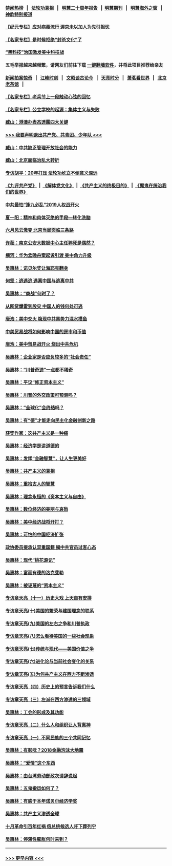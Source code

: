 #### [禁闻热榜](热点新闻.md?=0)  &nbsp;&nbsp;|&nbsp;&nbsp; [法轮功真相](https://github.com/gfw-breaker/truth/blob/master/README.md?=0) &nbsp;&nbsp;|&nbsp;&nbsp; [明慧二十周年报告](https://github.com/gfw-breaker/mh-reports/blob/master/README.md?=0) &nbsp;&nbsp;|&nbsp;&nbsp;[明慧期刊](https://github.com/gfw-breaker/mh-qikan) &nbsp;&nbsp;|&nbsp;&nbsp; [明慧海外之窗](https://github.com/gfw-breaker/mh-news/blob/master/README.md?=0) &nbsp;&nbsp;|&nbsp;&nbsp; [神韵特别报道](https://github.com/gfw-breaker/mh-news/blob/master/shenyun.md?=0)
#### [【纪元专栏】应对病毒流行 渥京未以加人为先引担忧](../pages/nsc423/n11875714.md?t=03030002) 
#### [【名家专栏】是时候拒绝“封杀文化”了](../pages/nsc423/n11814093.md?t=03030002) 
#### [“黑科技”治国激发美中科技战](../pages/nsc423/n11638056.md?t=03030002) 
#### 五毛举报越来越频繁，请网友们前往下载 [一键翻墙软件](https://github.com/gfw-breaker/ssr-accounts)，并将此项目推荐给亲友
#### [新闻拍案惊奇](https://github.com/gfw-breaker/banned-news/blob/master/pages/link4.md) &nbsp;&nbsp;|&nbsp;&nbsp; [江峰时刻](https://github.com/gfw-breaker/banned-news/blob/master/pages/link4.md) &nbsp;&nbsp;|&nbsp;&nbsp; [文昭谈古论今](https://github.com/gfw-breaker/banned-news/blob/master/pages/link4.md) &nbsp;&nbsp;|&nbsp;&nbsp; [天亮时分](https://github.com/gfw-breaker/banned-news/blob/master/pages/link4.md) &nbsp;&nbsp;|&nbsp;&nbsp; [萧茗看世界](https://github.com/gfw-breaker/banned-news/blob/master/pages/link4.md) &nbsp;&nbsp;|&nbsp;&nbsp; [北京老茶馆](https://github.com/gfw-breaker/banned-news/blob/master/pages/link4.md) &nbsp;&nbsp;|&nbsp;&nbsp; 
#### [【名家专栏】老兵节上一段触动心弦的回忆](../pages/nsc423/n11646016.md?t=03030002) 
#### [【名家专栏】公立学校的起源：集体主义与失败](../pages/nsc423/n11601833.md?t=03030002) 
#### [臧山：港澳办表态透露四大关键](../pages/nsc423/n11421628.md?t=03030002) 
#### [>>> 我要声明退出共产党、共青团、少年队 <<<](https://github.com/begood0513/goodnews/blob/master/quit/letter.md) 
#### [臧山：中共缺乏管理开放社会的能力](../pages/nsc423/n11407457.md?t=03030002) 
#### [臧山：北京面临治乱大转折](../pages/nsc423/n11406895.md?t=03030002) 
#### [专访胡平：20年打压 法轮功屹立不倒意义深远](../pages/nsc423/n11398800.md?t=03030002) 
#### [《九评共产党》](https://github.com/begood0513/9ping.md/blob/master/README.md) &nbsp;|&nbsp; [《解体党文化》](../../../../jtdwh.md/blob/master/README.md)  &nbsp;|&nbsp; [《共产主义的终极目的》](../../../../gczydzjmd.md/blob/master/README.md) &nbsp;|&nbsp; [《魔鬼在统治我们的世界》](../../../../mgztzwmdsj.md/blob/master/README.md) 
#### [中共最怕“逢九必乱”2019人权战开火](../pages/nsc423/n11385248.md?t=03030002) 
#### [夏一阳：精神和肉体灭绝的手段—转化洗脑](../pages/nsc423/n11368250.md?t=03030002) 
#### [六月风云激变 北京当局面临三条路](../pages/nsc423/n11313668.md?t=03030002) 
#### [许茹：南京公安大数据中心主任猝死是偶然？](../pages/nsc423/n11064744.md?t=03030002) 
#### [横河：华为孟晚舟案起诉引渡 美中角力升级](../pages/nsc423/n11027230.md?t=03030002) 
#### [吴惠林：诺贝尔奖让海耶克翻身](../pages/nsc423/n10890049.md?t=03030002) 
#### [何坚：逃逃逃 逃离中国与逃离中共](../pages/nsc423/n10592891.md?t=03030002) 
#### [吴惠林：“商战”何时了？](../pages/nsc423/n10573558.md?t=03030002) 
#### [从网贷爆雷到股灾 中国人的钱何处可逃](../pages/nsc423/n10572800.md?t=03030002) 
#### [唐浩：美中交火 隐现中共黑势力混水摸鱼](../pages/nsc423/n10544040.md?t=03030002) 
#### [中美贸易战将如何影响中国的房市和币值](../pages/nsc423/n10543697.md?t=03030002) 
#### [唐浩：美中贸易战开火 烧出中共危机](../pages/nsc423/n10540126.md?t=03030002) 
#### [吴惠林：企业家是否应负较多的“社会责任”](../pages/nsc423/n10535022.md?t=03030002) 
#### [吴惠林：“川普奇迹”一点都不稀奇](../pages/nsc423/n10512808.md?t=03030002) 
#### [吴惠林：平议“修正资本主义”](../pages/nsc423/n10495724.md?t=03030002) 
#### [吴惠林：川普的外交政策可预测吗？](../pages/nsc423/n10462387.md?t=03030002) 
#### [吴惠林：“全球化”会终结吗？](../pages/nsc423/n10452838.md?t=03030002) 
#### [吴惠林：有“德”才能走向民主化金融创新之路](../pages/nsc423/n10432292.md?t=03030002) 
#### [获奖作家：这共产主义是一种癌](../pages/nsc423/n10431541.md?t=03030002) 
#### [吴惠林：经济学是讲道德的](../pages/nsc423/n10398014.md?t=03030002) 
#### [吴惠林：发挥“金融智慧”，让人生更美好](../pages/nsc423/n10375019.md?t=03030002) 
#### [吴惠林：共产主义的真相](../pages/nsc423/n10351394.md?t=03030002) 
#### [吴惠林：重拾古人的智慧](../pages/nsc423/n10337691.md?t=03030002) 
#### [吴惠林：理念永恒的《资本主义与自由》](../pages/nsc423/n10316274.md?t=03030002) 
#### [吴惠林：数位经济的美丽与哀愁](../pages/nsc423/n10292946.md?t=03030002) 
#### [吴惠林：美中经济战将开打？](../pages/nsc423/n10258825.md?t=03030002) 
#### [吴惠林：可怕的中国经济扩张](../pages/nsc423/n10219147.md?t=03030002) 
#### [政协委员提承认双重国籍 揭中共官员过客心态](../pages/nsc423/n10208809.md?t=03030002) 
#### [吴惠林：现代“桃花源记”](../pages/nsc423/n10185234.md?t=03030002) 
#### [吴惠林：富而有德的洛克斐勒](../pages/nsc423/n10142264.md?t=03030002) 
#### [吴惠林：被诬蔑的“资本主义”](../pages/nsc423/n10124816.md?t=03030002) 
#### [专访章天亮（十一）历史大戏 上天自有安排](../pages/nsc423/n10094905.md?t=03030002) 
#### [专访章天亮(十)美国的繁荣与建国理念的联系](../pages/nsc423/n10094899.md?t=03030002) 
#### [专访章天亮(九)美国的左右之争和川普执政](../pages/nsc423/n10094889.md?t=03030002) 
#### [专访章天亮(八)怎么看待美国的一些社会现象](../pages/nsc423/n10094857.md?t=03030002) 
#### [专访章天亮(七)传统与现代——美国价值之争](../pages/nsc423/n10093140.md?t=03030002) 
#### [专访章天亮(六)进化论与当前社会变化的关系](../pages/nsc423/n10092036.md?t=03030002) 
#### [专访章天亮(五)为何共产主义在西方不断渗透](../pages/nsc423/n10083620.md?t=03030002) 
#### [专访章天亮（四）历史上的预言告诉我们什么](../pages/nsc423/n10083606.md?t=03030002) 
#### [专访章天亮（三）左派在西方渗透的三领域](../pages/nsc423/n10081115.md?t=03030002) 
#### [吴惠林：工会的形成及其功能](../pages/nsc423/n10080633.md?t=03030002) 
#### [专访章天亮（二）什么人和组织让人背离神](../pages/nsc423/n10076637.md?t=03030002) 
#### [专访章天亮（一）不同民族的三个共同记忆](../pages/nsc423/n10074188.md?t=03030002) 
#### [吴惠林：有影呒？2018金融泡沫大地震](../pages/nsc423/n10040534.md?t=03030002) 
#### [吴惠林：“爱情”这个东西](../pages/nsc423/n10019423.md?t=03030002) 
#### [吴惠林：由台湾劳动部政次请辞说起](../pages/nsc423/n9979679.md?t=03030002) 
#### [吴惠林：五鬼搬运如何了？](../pages/nsc423/n9925338.md?t=03030002) 
#### [吴惠林：有感于本年诺贝尔经济学奖](../pages/nsc423/n9871883.md?t=03030002) 
#### [吴惠林：共产主义渗透全球](../pages/nsc423/n9812748.md?t=03030002) 
#### [十月革命引百年红祸 俄总统候选人吁下葬列宁](../pages/nsc423/n9810182.md?t=03030002) 
#### [吴惠林：停滞性膨胀何时来到？](../pages/nsc423/n9764136.md?t=03030002) 

----
#### [ >>> 更早内容 <<< ](../indexes/nsc423-earlier.md)
